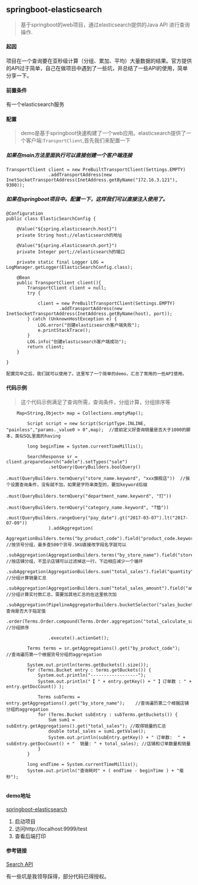 ## springboot-elasticsearch
> 基于springboot的web项目，通过elasticsearch提供的Java API 进行查询操作.

#### 起因
项目在一个查询要在亚秒级计算（分组、累加、平均）大量数据的结果。官方提供的API过于简单，自己在做项目中遇到了一些坑，并总结了一些API的使用，简单分享一下。

#### 前置条件
有一个elasticsearch服务

#### 配置
> demo是基于springboot快速构建了一个web应用。elasticsearch提供了一个客户端:`TransportClient`,首先我们来配置一下

##### 如果在main方法里面执行可以直接创建一个客户端连接
```
TransportClient client = new PreBuiltTransportClient(Settings.EMPTY)
                .addTransportAddress(new InetSocketTransportAddress(InetAddress.getByName("172.16.3.121"), 9300));
```

##### 如果在springboot项目中。配置一下，这样我们可以直接注入使用了。

```
@Configuration
public class ElasticSearchConfig {

    @Value("${spring.elasticsearch.host}")
    private String host;//elasticsearch的地址

    @Value("${spring.elasticsearch.port}")
    private Integer port;//elasticsearch的端口

    private static final Logger LOG = LogManager.getLogger(ElasticSearchConfig.class);

    @Bean
    public TransportClient client(){
        TransportClient client = null;
        try {

            client = new PreBuiltTransportClient(Settings.EMPTY)
                    .addTransportAddress(new InetSocketTransportAddress(InetAddress.getByName(host), port));
        } catch (UnknownHostException e) {
            LOG.error("创建elasticsearch客户端失败");
            e.printStackTrace();
        }
        LOG.info("创建elasticsearch客户端成功");
        return client;
    }

}

配置完毕之后，我们就可以使用了。这里写了一个简单的demo，汇总了常用的一些API使用。
```

#### 代码示例
> 这个代码示例满足了查询所需，查询条件，分组计算，分组排序等

```
    Map<String,Object> map = Collections.emptyMap();

        Script script = new Script(ScriptType.INLINE, "painless","params._value0 > 0",map);  //提前定义好查询销量是否大于1000的脚本，类似SQL里面的having

        long beginTime = System.currentTimeMillis();

        SearchResponse sr = client.prepareSearch("adele").setTypes("sale")
                .setQuery(QueryBuilders.boolQuery()
                        .must(QueryBuilders.termQuery("store_name.keyword", "xxx旗舰店"))  //挨个设置查询条件，没有就不加，如果是字符串类型的，要加keyword后缀
                        .must(QueryBuilders.termQuery("department_name.keyword", "玎"))
                        .must(QueryBuilders.termQuery("category_name.keyword", "T恤"))
                        .must(QueryBuilders.rangeQuery("pay_date").gt("2017-03-07").lt("2017-07-09"))
                ).addAggregation(
                        AggregationBuilders.terms("by_product_code").field("product_code.keyword").size(500) //按货号分组，最多查500个货号.SKU直接改字段名字就可以
                                .subAggregation(AggregationBuilders.terms("by_store_name").field("store_name.keyword").size(50) //按店铺分组，不显示店铺可以过滤掉这一行，下边相应减少一个循环
                                        .subAggregation(AggregationBuilders.sum("total_sales").field("quantity"))  //分组计算销量汇总
                                        .subAggregation(AggregationBuilders.sum("total_sales_amount").field("amount_actual"))  //分组计算实付款汇总，需要加其他汇总的在这里依次加
                                        .subAggregation(PipelineAggregatorBuilders.bucketSelector("sales_bucket_filter",script,"total_sales")))//查询是否大于指定值
                                .order(Terms.Order.compound(Terms.Order.aggregation("total_calculate_sale_amount",false)))) //分组排序

                .execute().actionGet();

        Terms terms = sr.getAggregations().get("by_product_code");   //查询遍历第一个根据货号分组的aggregation

        System.out.println(terms.getBuckets().size());
        for (Terms.Bucket entry : terms.getBuckets()) {
            System.out.println("------------------");
            System.out.println("【 " + entry.getKey() + " 】订单数 : " + entry.getDocCount() );

            Terms subTerms = entry.getAggregations().get("by_store_name");    //查询遍历第二个根据店铺分组的aggregation
            for (Terms.Bucket subEntry : subTerms.getBuckets()) {
                Sum sum1 = subEntry.getAggregations().get("total_sales"); //取得销量的汇总
                double total_sales = sum1.getValue();
                System.out.println(subEntry.getKey() + " 订单数:  " + subEntry.getDocCount() + "  销量: " + total_sales); //店铺和订单数量和销量
            }
        }

        long endTime = System.currentTimeMillis();
        System.out.println("查询耗时" + ( endTime - beginTime ) + "毫秒");
    
```

#### demo地址

[springboot-elasticsearch](https://github.com/whiney/springboot-elasticsearch.git)

1. 启动项目
2. 访问http://localhost:9999/test
3. 查看后端打印

#### 参考链接
[Search API](https://www.elastic.co/guide/en/elasticsearch/client/java-api/current/java-search.html)

有一些坑是我领导踩得，部分代码已得授权。
